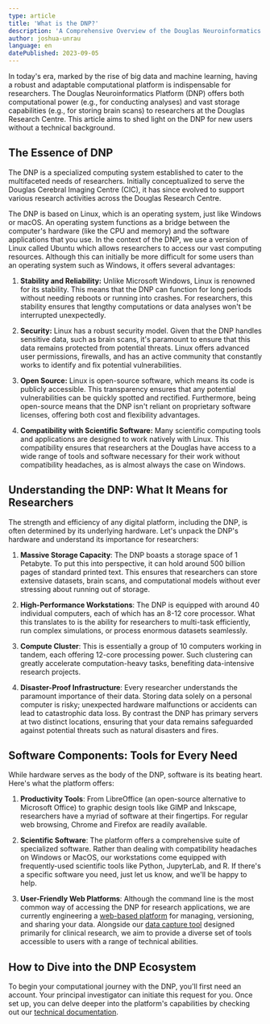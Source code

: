 ```yaml
---
type: article
title: 'What is the DNP?'
description: 'A Comprehensive Overview of the Douglas Neuroinformatics Platform'
author: joshua-unrau
language: en
datePublished: 2023-09-05
---
```


In today's era, marked by the rise of big data and machine learning, having a robust and adaptable computational platform is indispensable for researchers. The Douglas Neuroinformatics Platform (DNP) offers both computational power (e.g., for conducting analyses) and vast storage capabilities (e.g., for storing brain scans) to researchers at the Douglas Research Centre. This article aims to shed light on the DNP for new users without a technical background.

## The Essence of DNP

The DNP is a specialized computing system established to cater to the multifaceted needs of researchers. Initially conceptualized to serve the Douglas Cerebral Imaging Centre (CIC), it has since evolved to support various research activities across the Douglas Research Centre.

The DNP is based on Linux, which is an operating system, just like Windows or macOS. An operating system functions as a bridge between the computer's hardware (like the CPU and memory) and the software applications that you use. In the context of the DNP, we use a version of Linux called Ubuntu which allows researchers to access our vast computing resources. Although this can initially be more difficult for some users than an operating system such as Windows, it offers several advantages:

1. **Stability and Reliability:** Unlike Microsoft Windows, Linux is renowned for its stability. This means that the DNP can function for long periods without needing reboots or running into crashes. For researchers, this stability ensures that lengthy computations or data analyses won't be interrupted unexpectedly.

2. **Security:** Linux has a robust security model. Given that the DNP handles sensitive data, such as brain scans, it's paramount to ensure that this data remains protected from potential threats. Linux offers advanced user permissions, firewalls, and has an active community that constantly works to identify and fix potential vulnerabilities.

3. **Open Source:** Linux is open-source software, which means its code is publicly accessible. This transparency ensures that any potential vulnerabilities can be quickly spotted and rectified. Furthermore, being open-source means that the DNP isn't reliant on proprietary software licenses, offering both cost and flexibility advantages.

4. **Compatibility with Scientific Software:** Many scientific computing tools and applications are designed to work natively with Linux. This compatibility ensures that researchers at the Douglas have access to a wide range of tools and software necessary for their work without compatibility headaches, as is almost always the case on Windows.

## Understanding the DNP: What It Means for Researchers

The strength and efficiency of any digital platform, including the DNP, is often determined by its underlying hardware. Let's unpack the DNP's hardware and understand its importance for researchers:

1. **Massive Storage Capacity**: The DNP boasts a storage space of 1 Petabyte. To put this into perspective, it can hold around 500 billion pages of standard printed text. This ensures that researchers can store extensive datasets, brain scans, and computational models without ever stressing about running out of storage.

2. **High-Performance Workstations**: The DNP is equipped with around 40 individual computers, each of which has an 8-12 core processor. What this translates to is the ability for researchers to multi-task efficiently, run complex simulations, or process enormous datasets seamlessly.

3. **Compute Cluster**: This is essentially a group of 10 computers working in tandem, each offering 12-core processing power. Such clustering can greatly accelerate computation-heavy tasks, benefiting data-intensive research projects.

4. **Disaster-Proof Infrastructure**: Every researcher understands the paramount importance of their data. Storing data solely on a personal computer is risky; unexpected hardware malfunctions or accidents can lead to catastrophic data loss. By contrast the DNP has primary servers at two distinct locations, ensuring that your data remains safeguarded against potential threats such as natural disasters and fires.

## Software Components: Tools for Every Need

While hardware serves as the body of the DNP, software is its beating heart. Here's what the platform offers:

1. **Productivity Tools**: From LibreOffice (an open-source alternative to Microsoft Office) to graphic design tools like GIMP and Inkscape, researchers have a myriad of software at their fingertips. For regular web browsing, Chrome and Firefox are readily available.

2. **Scientific Software**: The platform offers a comprehensive suite of specialized software. Rather than dealing with compatibility headaches on Windows or MacOS, our workstations come equipped with frequently-used scientific tools like Python, JupyterLab, and R. If there's a specific software you need, just let us know, and we'll be happy to help.

3. **User-Friendly Web Platforms**: Although the command line is the most common way of accessing the DNP for research applications, we are currently engineering a [web-based platform](https://github.com/DouglasNeuroInformatics/DataBank) for managing, versioning, and sharing your data. Alongside our [data capture tool](https://github.com/DouglasNeuroInformatics/OpenDataCapture) designed primarily for clinical research, we aim to provide a diverse set of tools accessible to users with a range of technical abilities. 

## How to Dive into the DNP Ecosystem

To begin your computational journey with the DNP, you'll first need an account. Your principal investigator can initiate this request for you. Once set up, you can delve deeper into the platform's capabilities by checking out our [technical documentation](https://docs.douglasneuroinformatics.ca/en/latest/index.html).

